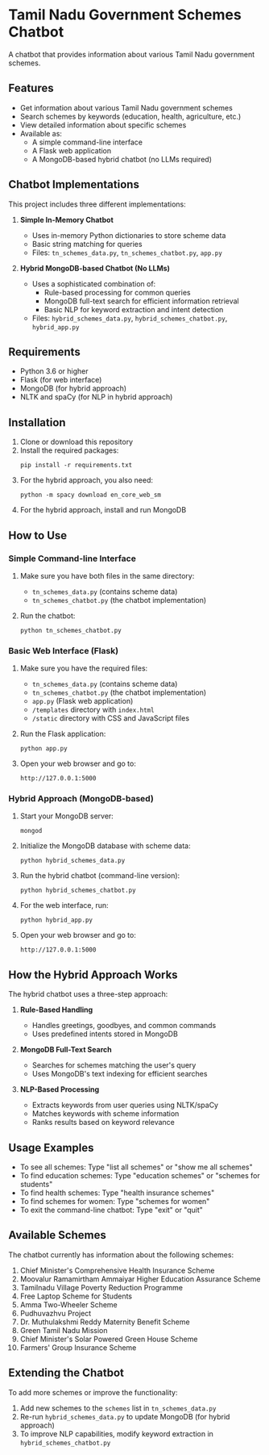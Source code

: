 # Tamil Nadu Government Schemes Chatbot

A chatbot that provides information about various Tamil Nadu government schemes.

## Features

- Get information about various Tamil Nadu government schemes
- Search schemes by keywords (education, health, agriculture, etc.)
- View detailed information about specific schemes
- Available as:
  - A simple command-line interface
  - A Flask web application
  - A MongoDB-based hybrid chatbot (no LLMs required)

## Chatbot Implementations

This project includes three different implementations:

1. **Simple In-Memory Chatbot**
   - Uses in-memory Python dictionaries to store scheme data
   - Basic string matching for queries
   - Files: `tn_schemes_data.py`, `tn_schemes_chatbot.py`, `app.py`

2. **Hybrid MongoDB-based Chatbot (No LLMs)**
   - Uses a sophisticated combination of:
     - Rule-based processing for common queries
     - MongoDB full-text search for efficient information retrieval
     - Basic NLP for keyword extraction and intent detection
   - Files: `hybrid_schemes_data.py`, `hybrid_schemes_chatbot.py`, `hybrid_app.py`

## Requirements

- Python 3.6 or higher
- Flask (for web interface)
- MongoDB (for hybrid approach)
- NLTK and spaCy (for NLP in hybrid approach)

## Installation

1. Clone or download this repository
2. Install the required packages:
   ```
   pip install -r requirements.txt
   ```
3. For the hybrid approach, you also need:
   ```
   python -m spacy download en_core_web_sm
   ```
4. For the hybrid approach, install and run MongoDB

## How to Use

### Simple Command-line Interface

1. Make sure you have both files in the same directory:
   - `tn_schemes_data.py` (contains scheme data)
   - `tn_schemes_chatbot.py` (the chatbot implementation)

2. Run the chatbot:
   ```
   python tn_schemes_chatbot.py
   ```

### Basic Web Interface (Flask)

1. Make sure you have the required files:
   - `tn_schemes_data.py` (contains scheme data)
   - `tn_schemes_chatbot.py` (the chatbot implementation)
   - `app.py` (Flask web application)
   - `/templates` directory with `index.html`
   - `/static` directory with CSS and JavaScript files

2. Run the Flask application:
   ```
   python app.py
   ```

3. Open your web browser and go to:
   ```
   http://127.0.0.1:5000
   ```

### Hybrid Approach (MongoDB-based)

1. Start your MongoDB server:
   ```
   mongod
   ```

2. Initialize the MongoDB database with scheme data:
   ```
   python hybrid_schemes_data.py
   ```

3. Run the hybrid chatbot (command-line version):
   ```
   python hybrid_schemes_chatbot.py
   ```

4. For the web interface, run:
   ```
   python hybrid_app.py
   ```

5. Open your web browser and go to:
   ```
   http://127.0.0.1:5000
   ```

## How the Hybrid Approach Works

The hybrid chatbot uses a three-step approach:

1. **Rule-Based Handling**
   - Handles greetings, goodbyes, and common commands
   - Uses predefined intents stored in MongoDB

2. **MongoDB Full-Text Search**
   - Searches for schemes matching the user's query
   - Uses MongoDB's text indexing for efficient searches

3. **NLP-Based Processing**
   - Extracts keywords from user queries using NLTK/spaCy
   - Matches keywords with scheme information
   - Ranks results based on keyword relevance

## Usage Examples

- To see all schemes: Type "list all schemes" or "show me all schemes"
- To find education schemes: Type "education schemes" or "schemes for students"
- To find health schemes: Type "health insurance schemes"
- To find schemes for women: Type "schemes for women"
- To exit the command-line chatbot: Type "exit" or "quit"

## Available Schemes

The chatbot currently has information about the following schemes:

1. Chief Minister's Comprehensive Health Insurance Scheme
2. Moovalur Ramamirtham Ammaiyar Higher Education Assurance Scheme
3. Tamilnadu Village Poverty Reduction Programme
4. Free Laptop Scheme for Students
5. Amma Two-Wheeler Scheme
6. Pudhuvazhvu Project
7. Dr. Muthulakshmi Reddy Maternity Benefit Scheme
8. Green Tamil Nadu Mission
9. Chief Minister's Solar Powered Green House Scheme
10. Farmers' Group Insurance Scheme

## Extending the Chatbot

To add more schemes or improve the functionality:

1. Add new schemes to the `schemes` list in `tn_schemes_data.py`
2. Re-run `hybrid_schemes_data.py` to update MongoDB (for hybrid approach)
3. To improve NLP capabilities, modify keyword extraction in `hybrid_schemes_chatbot.py` 
